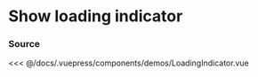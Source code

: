 # Show loading indicator

<DemoWrapper component="LoadingIndicator" />

### Source

<<< @/docs/.vuepress/components/demos/LoadingIndicator.vue
